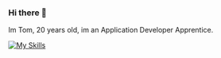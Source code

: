 ### Hi there 👋

Im Tom, 20 years old, im an Application Developer Apprentice.

[![My Skills](https://skillicons.dev/icons?i=bash,git,linux,html,css,js,bootstrap,php,mysql,dotnet&perline=3)](https://skillicons.dev)

